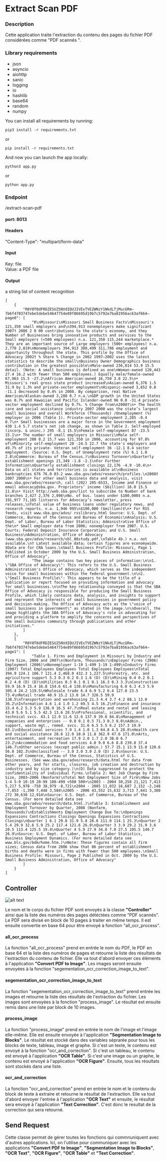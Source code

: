 # Extract Scan PDF

### Description

Cette application traite l'extraction du contenu des pages du fichier PDF considérées comme "PDF scannés ".

### Library requirements

* json
* asyncio
* aiohttp
* sanic
* logging
* io
* hashlib
* base64
* random
* numpy

You can install all requirements by running:

```agsl
pip3 install -r requirements.txt
```

or

```agsl
pip install -r requirements.txt
```

And now you can launch the app locally:

```agsl
python3 app.py
```

or

```agsl
python app.py
```

### Endpoint

/extract-scan-pdf

#### port: 8013

#### Headers

"Content-Type": "multipart/form-data"

#### Input

Key: file  
Value: a PDF file

#### Output

a string list of content recognition

```
[
    {
        "R0Y0T0dFRDZESUZSNVdIQUJIVExTVEZWNzY1NkdLTjMucGRm—7b6f4703747ebe5debe54647754e89f86695d19b7c5792e7ba81956ac63af664—page0": [
            "R\nMissouri\nMissouri Small Business Facts\nMissouri's 121,350 small employers and\n394,913 nonemployers make significant 2007† 2006 2 0 00 contributions to the state's economy, and they Number of Businesses bring innovative products and services to the Small employers (<500 employees) n.a. 121,350 115,244 marketplace.* They are an important source of Large employers (500+ employees) n.a. 2,770 2,819\nNonemployers 394,913 380,499 311,786 employment and opportunity throughout the state. This profile by the Office of Advocacy 2002† % Share % Change in 2002 1997–2002 uses the latest statistics to describe the small\nBusiness Owner Demographics business contribution in the greatest possible\nMale-owned 236,814 53.9 15.5 detail. (Note: A small business is defined as one\nWoman-owned 120,443 27.4 16.2 with fewer than 500 employees.) Equally male/female-owned 67,963 15.5 -27.2\nAfrican American-owned 16,750 3.8 22.5\n• Missouri's real gross state product increased\nAsian-owned 6,376 1.5 31.9 by 1.3% and private-sector employment\nHispanic-owned 3,652 0.8 -11.1 decreased by 0.4% in 2008. By comparison, real Native American/Alaskan-owned 3,280 0.7 n.a.\nGDP growth in the United States was 0.7% and Hawaiian and Pacific Islander-owned 96 0.0 -31.4 private-sector employment declined by 0.7%. % Change from\n2008†\n• The health care and social assistance industry 2007 2000 was the state’s largest small business and overall Workforce (Thousands) /Unemployment (%) employer in 2006 (Table 1). Private-sector employment 2,285 -0.4 0.7\n• Small businesses are a major force in the Government employment 430 1.4 5.7 state's net job change, as shown in Table 2. Self-employed (incorp. & uninc.) 295 -8.1 15.5\nFemale self-employment 87 -23.5 15.1\n• The number of small employers in Missouri\nMale self-employment 208 0.2 15.7 was 121,350 in 2006, accounting for 97.8% of\nMinority self-employment 20 -24.5 22.7 the state's employers and 49.7% of its private- Veteran self-employment 36 -12.1 8.4 sector employment. (Source: U.S. Dept. of Unemployment rate (%) 6.1 1.0 2.8\nCommerce: Bureau of the Census.)\nBusiness Turnover\nQuarterly establishment openings 21,349 -1.8 -2.1\nFor Further Information\nQuarterly establishment closings 22,176 -4.9 -10.4\n• Data on all states and territories is available at\nBusiness bankruptcies 676 76.0 83.2 www.sba.gov/advo/research/profiles.\n2008† 2007 2000\n• For other small business data and analysis, visit www.sba.gov/advo/research, call (202) 205-6533, Income and Finance or email advocacy@sba.gov. Proprietors’ income ($billion) 16.0 15.5 11.8\n• Visit http://web.sba.gov/list to subscribe to Number of bank branches 2,427 2,376 2,096\nNo. of bus. loans under $100,000‡ n.a. 191,977 71,165 listservs for Advocacy’s newsletter, press releases,\nTotal value of business loans under regulatory news, and research reports. n.a. 1,946 995\n$100,000 ($million)‡\n• For RSS feeds, visit www.sba.gov/advo/ rsslibrary.html Source: U.S. Dept. of Commerce, Bureau of the Census and Bureau of Economic\nAnalysis; U.S. Dept. of Labor, Bureau of Labor Statistics; Administrative Office of the\n* Small employer data from 2006; nonemployer from 2007. U.S. Courts; Federal Deposit Insurance Corporation; and U.S. Small Business\nAdministration, Office of Advocacy (www.sba.gov/advo/research/sbl_08study.pdf,\nTable 4b.) n.a. not available.\n† Latest available data; certain figures are economywide. ‡Data are for CRA loans.\nSmall Business Profile: Missouri, Page 1 Published in October 2009 by the U.S. Small Business Administration, Office of Advocacy",
            "The image contains two key pieces of information:\n\n1. \"SBA Office of Advocacy\": This refers to the U.S. Small Business Administration's Office of Advocacy, which serves as the independent voice for small businesses within the federal government.\n\n2. \"Small Business Profile\": This appears to be the title of a publication or report focused on providing information and advocacy for small businesses.\n\nThe key relationship conveyed is that the SBA Office of Advocacy is responsible for producing the Small Business Profile, which likely contains data, analysis, and insights to support and represent the interests of small businesses in government policy and decision-making. The Office of Advocacy acts as the \"voice of small business in government\" as stated in the image.\n\nOverall, the image highlights the SBA Office of Advocacy's role in advocating for and providing a platform to amplify the concerns and perspectives of the small business community through publications and other initiatives."
        ]
    },
    {
        "R0Y0T0dFRDZESUZSNVdIQUJIVExTVEZWNzY1NkdLTjMucGRm—7b6f4703747ebe5debe54647754e89f86695d19b7c5792e7ba81956ac63af664—page1": [
            "Table 1. Firms and Employment in Missouri by Industry and Firm Size, 2006 and 2007\n(Nonfarm, Thousands)\nEmployer Firms (2006) Employment (2006)\nNonemployer 1-19 1-499 1-19 1-499\nIndustry Firms (2007) Total Employees Employees Total Employees Employees\nTotal 394.9 124.1 106.7 121.4 2,468.0 432.3 1,227.5\nForestry, etc. and agriculture support 5.3 0.3 0.2 0.3 1.6 (D) (D)\nMining 0.4 0.2 0.1 0.2 4.0 (D) (D)\nUtilities 0.3 0.1 0.1 0.1 16.3 0.3 3.3\nConstruction 59.9 16.9 15.4 16.8 154.6 61.4 130.6\nManufacturing 6.0 6.3 4.3 5.9 305.4 24.2 119.5\nWholesale trade 6.4 6.9 5.2 6.4 127.8 23.5 73.4\nRetail trade 40.9 15.2 13.0 14.7 326.5 59.9 138.5\nTransportation and warehousing 21.3 4.4 3.7 4.2 88.1 13.0 36.2\nInformation 4.6 1.4 1.0 1.2 69.5 4.5 16.2\nFinance and insurance 15.4 6.2 5.3 5.9 136.9 16.5 47.7\nReal estate and rental and leasing 43.0 5.6 5.1 5.5 42.5 13.6 28.5\nProfessional, scientific, and technical svcs. 43.1 12.9 11.6 12.6 137.9 39.6 84.8\nManagement of companies and enterprises -- 0.8 0.1 0.5 71.3 0.3 8.0\nAdmin., support, waste mgt., remed. svcs. 31.6 6.5 5.5 6.2 157.3 19.9 63.1\nEducational services 7.9 1.4 1.0 1.3 64.8 4.5 28.8\nHealth care and social assistance 28.6 12.0 10.0 11.8 362.9 47.6 171.0\nArts, entertainment, and recreation 17.9 2.0 1.7 2.0 38.0 6.7 23.2\nAccommodation and food services 4.8 9.0 6.6 8.8 239.8 37.4 146.7\nOther services (except public admin.) 57.7 15.1 13.9 15.0 120.6 56.0 102.3\nUnclassified -- 3.0 3.0 3.0 2.0 (D) 2.0\nSource: U.S. Dept. of Commerce, Bureau of the Census, Statistics of U.S. Businesses. (See www.sba.gov/advo/research/data.html for data from other years, and for starts, closures, job creation and destruction by industry and by size category.)\n(D) Data suppressed to protect the confidentiality of individual firms.\nTable 2: Net Job Change by Firm Size, 2003–2006 (Nonfarm)\nTotal Net Employment Size of Firm\nNew Jobs 1-4 5-9 10-19 20-99 100-499 <500 500+\n2003 - 2004 30,258 21,121 7,413 5,217 5,978 -750 38,979 -8,721\n2004 - 2005 11,032 16,687 2,152 -2,148 -7,853 -1,390 7,448 3,584\n2005 - 2006 43,552 15,632 3,713 7,641 3,380 272 30,638 12,914\nSource: U.S. Dept. of Commerce, Bureau of the Census. (For more detailed data see www.sba.gov/advo/research/data.html.)\nTable 3: Establishment and Employment Turnover by Quarter, 2008 (Nonfarm, Thousands)\nEstablishments Employment Change Due To:\nOpenings Expansions Contractions Closings Openings Expansions Contractions Closings\nQuarter 1 6.1 29.8 31.9 5.8 26.6 111.0 114.1 25.3\nQuarter 2 5.4 29.9 32.6 5.9 25.2 117.4 121.6 26.0\nQuarter 3 3.9 29.2 31.9 3.6 20.5 113.4 125.5 19.4\nQuarter 4 5.9 27.9 34.8 7.0 27.5 105.5 140.7 26.9\nSource: U.S. Dept. of Labor, Bureau of Labor Statistics, Business Employment Dynamics. (For more detailed data see www.bls.gov/bdm/home.htm.)\nNote: These figures contain all firm sizes; Census data from 2006 show that 86 percent of establishment births and deaths were in firms with fewer than 500 employees.\nSmall Business Profile: Missouri, Page 2 Published in Oct. 2009 by the U.S. Small Business Administration, Office of Advocacy"
        ]
    }
]
```

## Controller

![alt text](<Graph/Exctract_scan_graph.png>)

Le nom et le corps du fichier PDF sont envoyés à la classe **"Controller"** ainsi que la liste des numéros des pages détéctées comme "PDF scannés". Le PDF sera divisé en block de 10 pages à traiter en même temps. Il est ensuite convertie en base 64 pour être envoyé à fonction "all_ocr_process".

#### all_ocr_process

La fonction "all_ocr_process" prend en entrée le nom du PDF, le PDF en base 64 et la liste des numéros de pages et retourne la liste des résultats de l'extraction du contenu de fichier.  Elle va tout d'abord envoyer ces éléments à l'application **"Convert PDF to Image"**. Les images seront ensuite envoyées à la fonction "segementation_ocr_correction_image_to_text". 

#### segementation_ocr_correction_image_to_text

La fonction "segementation_ocr_correction_image_to_text" prend entrée les images et retourne la liste des résultats de l'extraction du fichier. Les images sont envoyées à la fonction "process_image". Le résultat est ensuite remis dans une liste par block de 10 images. 

#### process_image

La fonction "process_image" prend en entrée le nom de l'image et l'image elle-même. Elle est ensuite envoyée à l'application **"Segmentation Image to Blocks"**. Le résultat est stocké dans des variables séprarée pour tous les blocks de texte, tableau, image et graphe. Si c'est un texte, le contenu est envoyé à la fonction "ocr_and_correction". Si c'est un tableau, le contenu est envoyé à l'application **"OCR Table"**. Si c'est une image ou un graphe, le contenu est envoyé à l'application **"OCR Figure"**. Ensuite, tous les résultats sont stockés dans une liste. 

#### ocr_and_correction

La fonction "ocr_and_correction" prend en entrée le nom et le contenu du block de texte à extraire et retourne le résultat de l'extraction. Elle va tout d'abord envoyer l'entrée à l'application **"OCR Text"** et ensuite, le résultat sera envoyé à l'application **"Text Correction"**. C'est donc le resultat de la correction qui sera retourné. 

## Send Request

Cette classe permet de gérer toutes les fonctions qui commnuniquent avec d'autres applications. Ici, on l'utilise pour communiquer avec les applications **"Convert PDF to Image"**, **"Segmentation Image to Blocks"**, **"OCR Text"**, **"OCR Figure"**, **"OCR Table"** et **"Text Correction"**.

